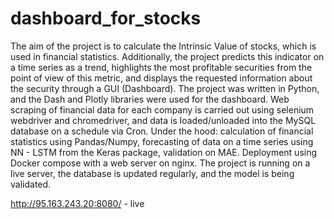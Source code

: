 # dashboard_for_stocks

The aim of the project is to calculate the Intrinsic Value of stocks, which is used in financial statistics. Additionally, the project predicts this indicator on a time series as a trend, highlights the most profitable securities from the point of view of this metric, and displays the requested information about the security through a GUI (Dashboard).
The project was written in Python, and the Dash and Plotly libraries were used for the dashboard.
Web scraping of financial data for each company is carried out using selenium webdriver and chromedriver, and data is loaded/unloaded into the MySQL database on a schedule via Cron.
Under the hood: calculation of financial statistics using Pandas/Numpy, forecasting of data on a time series using NN - LSTM from the Keras package, validation on MAE. Deployment using Docker compose with a web server on nginx.
The project is running on a live server, the database is updated regularly, and the model is being validated.

http://95.163.243.20:8080/ - live
